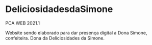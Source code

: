 # DeliciosidadesdaSimone
PCA WEB 2021.1

Website sendo elaborado para dar presença digital a Dona Simone, confeiteira.
Dona da Deliciosidades da Simone.
